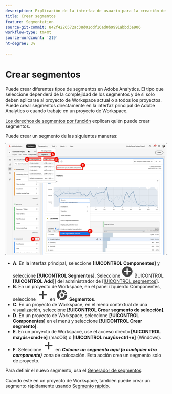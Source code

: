 ```yaml
---
description: Explicación de la interfaz de usuario para la creación de segmentos.
title: Crear segmentos
feature: Segmentation
source-git-commit: 842f4226572ac38d01ddf16ad0b9991abbd3e906
workflow-type: tm+mt
source-wordcount: '219'
ht-degree: 3%

---
```


# Crear segmentos

Puede crear diferentes tipos de segmentos en Adobe Analytics.  El tipo que seleccione dependerá de la complejidad de los segmentos y de si solo deben aplicarse al proyecto de Workspace actual o a todos los proyectos. Puede crear segmentos directamente en la interfaz principal de Adobe Analytics o cuando trabaje en un proyecto de Workspace.

[Los derechos de segmentos por función](/help/components/segmentation/seg-reference/seg-rights.md) explican quién puede crear segmentos.

Puede crear un segmento de las siguientes maneras:

![Formas de crear un segmento](assets/create-segment.png)

* **A**. En la interfaz principal, seleccione **[!UICONTROL Componentes]** y seleccione **[!UICONTROL Segmentos]**. Seleccione ![AddCircle](/help/assets/icons/AddCircle.svg) [!UICONTROL **[!UICONTROL Add]**] del administrador de [[!UICONTROL segmentos]](seg-manage.md).
* **B**. En un proyecto de Workspace, en el panel izquierdo Componentes, seleccione ![Agregar](/help/assets/icons/Add.svg) en ![Segmento](/help/assets/icons/Segmentation.svg) **Segmentos**.
* **C**. En un proyecto de Workspace, en el menú contextual de una visualización, seleccione **[!UICONTROL Crear segmento de selección]**.
* **D**. En un proyecto de Workspace, seleccione **[!UICONTROL Componentes]** en el menú y seleccione **[!UICONTROL Crear segmento]**.
* **E**. En un proyecto de Workspace, use el acceso directo **[!UICONTROL mayús+cmd+e]** (macOS) o **[!UICONTROL mayús+ctrl+e]** (Windows).
* **F**. Seleccione ![Agregar](/help/assets/icons/Add.svg) en ***Colocar un segmento aquí (o cualquier otro componente)*** zona de colocación. Esta acción crea un segmento solo de proyecto.

Para definir el nuevo segmento, usa el [Generador de segmentos](seg-build.md).

Cuando esté en un proyecto de Workspace, también puede crear un segmento rápidamente usando [Segmento rápido](seg-quick.md).
